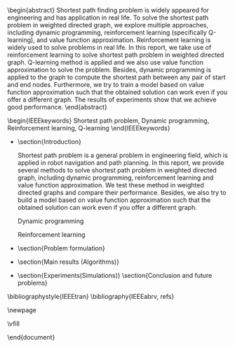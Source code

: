 \begin{abstract}
Shortest path finding problem is widely appeared for engineering and has application in real life. To solve the shortest path problem in weighted directed graph, we explore multiple approaches, including dynamic programming, reinforcement learning (specifically Q-learning), and value function approximation. Reinforcement learning is widely used to solve problems in real life. In this report, we take use of reinforcement learning to solve shortest path problem in weighted directed graph. Q-learning method is applied and we also use value function approximation to solve the problem. Besides, dynamic programming is applied to the graph to compute the shortest path between any pair of start and end nodes. Furthermore, we try to train a model based on value function approximation such that the obtained solution can work even if you offer a different graph. The results of experiments show that we achieve good performance.
\end{abstract}

\begin{IEEEkeywords}
Shortest path problem, Dynamic programming, Reinforcement learning, Q-learning
\end{IEEEkeywords}

- \section{Introduction}
  
  Shortest path problem is a general problem in engineering field, which is applied in robot navigation and path planning. In this report, we provide several methods to solve shortest path problem in weighted directed graph, including dynamic programming, reinforcement learning and value function approximation. We test these method in weighted directed graphs and compare their performance. Besides, we also try to build a model based on value function approximation such that the obtained solution can work even if you offer a different graph.
  
  Dynamic programming
  
  Reinforcement learning
  
  
- \section{Problem formulation}

- \section{Main results (Algorithms)}

- \section{Experiments(Simulations)}
  \section{Conclusion and future problems}







\bibliographystyle{IEEEtran}
\bibliography{IEEEabrv, refs}



\newpage




\vfill

\end{document}